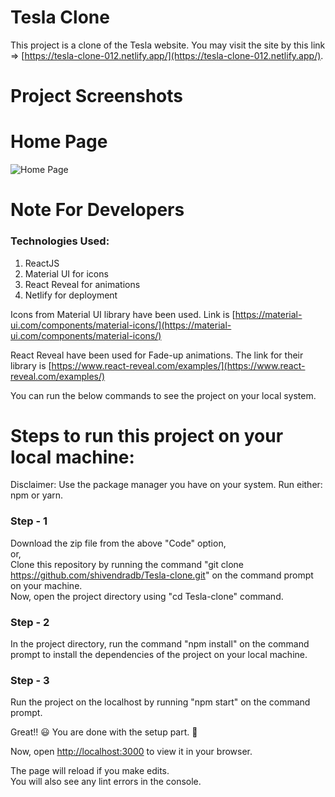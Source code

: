 # Tesla Clone

This project is a clone of the Tesla website. You may visit the site by this link => [https://tesla-clone-012.netlify.app/](https://tesla-clone-012.netlify.app/).

# Project Screenshots

# Home Page

![Home Page](./public/images/tesla-gif.gif)

# Note For Developers

### Technologies Used:

1. ReactJS
2. Material UI for icons
3. React Reveal for animations
4. Netlify for deployment

Icons from Material UI library have been used. Link is [https://material-ui.com/components/material-icons/](https://material-ui.com/components/material-icons/)

React Reveal have been used for Fade-up animations. The link for their library is [https://www.react-reveal.com/examples/](https://www.react-reveal.com/examples/)

You can run the below commands to see the project on your local system.

# Steps to run this project on your local machine:

Disclaimer: Use the package manager you have on your system. Run either: npm or yarn.

### Step - 1

Download the zip file from the above "Code" option, \
 or, \
Clone this repository by running the command "git clone https://github.com/shivendradb/Tesla-clone.git" on the command prompt on your machine. \
Now, open the project directory using "cd Tesla-clone" command.

### Step - 2

In the project directory, run the command "npm install" on the command prompt to install the dependencies of the project on your local machine.

### Step - 3

Run the project on the localhost by running "npm start" on the command prompt.

Great!! 😃 You are done with the setup part. 🚀

Now, open [http://localhost:3000](http://localhost:3000) to view it in your browser.

The page will reload if you make edits.\
You will also see any lint errors in the console.
